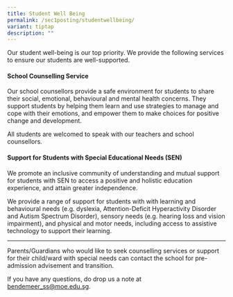 ```yaml
---
title: Student Well Being
permalink: /sec1posting/studentwellbeing/
variant: tiptap
description: ""
---
```

<p>Our student well-being is our top priority. We provide the following services
to ensure our students are well-supported.</p>
<h4><strong>School Counselling Service</strong></h4>
<p>Our school counsellors provide a safe environment for students to share
their social, emotional, behavioural and mental health concerns. They support
students by helping them learn and use strategies to manage and cope with
their emotions, and empower them to make choices for positive change and
development.</p>
<p>All students are welcomed to speak with our teachers and school counsellors.</p>
<h4><strong>Support for Students with Special Educational Needs (SEN)</strong></h4>
<p>We promote an inclusive community of understanding and mutual support
for students with SEN to access a positive and holistic education experience,
and attain greater independence.</p>
<p>We provide a range of support for students with with learning and behavioural
needs (e.g. dyslexia, Attention-Deficit Hyperactivity Disorder and Autism
Spectrum Disorder), sensory needs (e.g. hearing loss and vision impairment),
and physical and motor needs, including access to assistive technology
to support their learning.</p>
<hr>
<p>Parents/Guardians who would like to seek counselling services or support
for their child/ward with special needs can contact the school for pre-admission
advisement and transition.</p>
<p>If you have any questions, do drop us a note at <a href="mailto:bendemeer_ss@moe.edu.sg" rel="noopener noreferrer nofollow" target="_blank">bendemeer_ss@moe.edu.sg</a>.</p>
